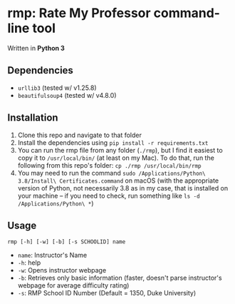 # rmp: Rate My Professor command-line tool

Written in **Python 3**

## Dependencies
* `urllib3` (tested w/ v1.25.8)
* `beautifulsoup4` (tested w/ v4.8.0)

## Installation
1. Clone this repo and navigate to that folder
2. Install the dependencies using `pip install -r requirements.txt`
3. You can run the rmp file from any folder (`./rmp`), but I find it easiest to copy it to `/usr/local/bin/` (at least on my Mac). To do that, run the following from this repo's folder: `cp ./rmp /usr/local/bin/rmp`
4. You may need to run the command `sudo /Applications/Python\ 3.8/Install\ Certificates.command` on macOS (with the appropriate version of Python, not necessarily 3.8 as in my case, that is installed on your machine – if you need to check, run something like `ls -d /Applications/Python\ *`)

## Usage
`rmp [-h] [-w] [-b] [-s SCHOOLID] name`
* `name`: Instructor's Name
* `-h`: help
* `-w`: Opens instructor webpage
* `-b`: Retrieves only basic information (faster, doesn't parse instructor's webpage for average difficulty rating)
* `-s`: RMP School ID Number (Default = 1350, Duke University)
